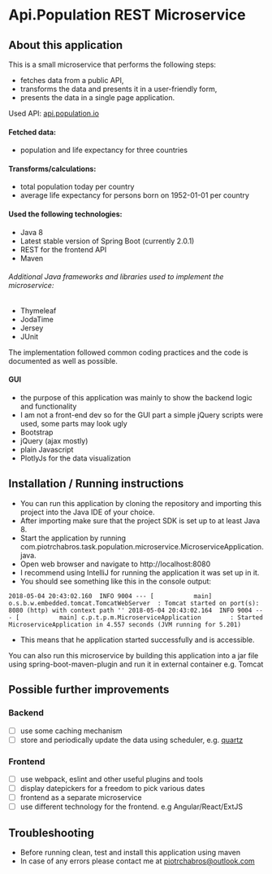 # Api.Population REST Microservice 

## About this application

This is a small microservice that performs the following steps: 
* fetches data from a public API,
* transforms the data and presents it in a user-friendly form,
* presents the data in a single page application.

Used API: [api.population.io](http://api.population.io)

#### Fetched data:

- population and life expectancy for three countries

#### Transforms/calculations: 

- total population today per country
- average life expectancy for persons born on 1952-01-01 per country

#### Used the following technologies:
* Java 8
* Latest stable version of Spring Boot (currently 2.0.1)
* REST for the frontend API
* Maven

###### Additional Java frameworks and libraries used to implement the microservice:
 * Thymeleaf
 * JodaTime
 * Jersey
 * JUnit
 
The implementation followed common coding practices and the code is documented as well as possible.

#### GUI

- the purpose of this application was mainly to show the backend logic and functionality
- I am not a front-end dev so for the GUI part a simple jQuery scripts were used, some parts may look ugly
- Bootstrap
- jQuery (ajax mostly)
- plain Javascript
- PlotlyJs for the data visualization

## Installation / Running instructions

* You can run this application by cloning the repository and importing this project into the Java IDE of your choice.
* After importing make sure that the project SDK is set up to at least Java 8.
* Start the application by running com.piotrchabros.task.population.microservice.MicroserviceApplication.java.
* Open web browser and navigate to http://localhost:8080
* I recommend using IntelliJ for running the application it was set up in it.
* You should see something like this in the console output: 

`2018-05-04 20:43:02.160  INFO 9004 --- [           main] o.s.b.w.embedded.tomcat.TomcatWebServer  : Tomcat started on port(s): 8080 (http) with context path ''
2018-05-04 20:43:02.164  INFO 9004 --- [           main] c.p.t.p.m.MicroserviceApplication        : Started MicroserviceApplication in 4.557 seconds (JVM running for 5.201)`
* This means that he application started successfully and is accessible.

You can also run this microservice by building this application into a jar file using spring-boot-maven-plugin and run it in external container e.g. Tomcat

## Possible further improvements

### Backend
* [ ] use some caching mechanism
* [ ] store and periodically update the data using scheduler, e.g. [quartz](http://www.quartz-scheduler.org/)

### Frontend
* [ ] use webpack, eslint and other useful plugins and tools
* [ ] display datepickers for a freedom to pick various dates
* [ ] frontend as a separate microservice
* [ ] use different technology for the frontend. e.g Angular/React/ExtJS

## Troubleshooting

* Before running clean, test and install this application using maven
* In case of any errors please contact me at piotrchabros@outlook.com
